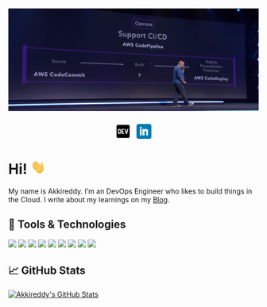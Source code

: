 # [![Akkireddy Challa header](https://raw.githubusercontent.com/Akkireddy1/akkireddy/main/icon/gh-header.png)](https://medium.com/@akkireddy)

<p align='center'>
<a href="https://dev.to/akkireddy"><img height="30" src="https://raw.githubusercontent.com/Akkireddy1/akkireddy/main/icon/devto.png"></a>&nbsp;&nbsp;
<a href="https://www.linkedin.com/in/akkireddy-challa/"><img height="30" src="https://github.com/Akkireddy1/akkireddy/blob/main/icon/linkedin.png?raw=true"></a>
</p>

# Hi! <img src="https://raw.githubusercontent.com/Akkireddy1/akkireddy/main/icon/wave.gif" width="30px">

My name is Akkireddy. I’m an DevOps Engineer who likes to build things in the Cloud. I write about my learnings on my [Blog](https://medium.com/@akkireddy).

## 🧰 Tools & Technologies
![](https://img.shields.io/badge/OS-MacOS-informational?style=flat&logo=Apple&logoColor=white&color=2bbc8a)
![](https://img.shields.io/badge/Editor-VSCode-informational?style=flat&logo=visual-studio-code&logoColor=white&color=2bbc8a)
![](https://img.shields.io/badge/Code-Python-informational?style=flat&logo=python&logoColor=white&color=2bbc8a)
![](https://img.shields.io/badge/Code-Typescript-informational?style=flat&logo=typescript&logoColor=white&color=2bbc8a)
![](https://img.shields.io/badge/Shell-ZSH-informational?style=flat&logo=gnu-bash&logoColor=white&color=2bbc8a)
![](https://img.shields.io/badge/Tools-CDK-informational?style=flat&logo=amazon-aws&logoColor=white&color=2bbc8a)
![](https://img.shields.io/badge/Tools-CloudFormation-informational?style=flat&logo=amazon-aws&logoColor=white&color=2bbc8a)
![](https://img.shields.io/badge/Tools-Docker-informational?style=flat&logo=docker&logoColor=white&color=2bbc8a)
![](https://img.shields.io/badge/Cloud-Amazon_Web_Services-informational?style=flat&logo=amazon-aws&logoColor=white&color=2bbc8a)

## &#x1f4c8; GitHub Stats

<a href="https://github.com/Akkireddy1/akkireddy">
  <img align="center" src="https://github-readme-stats.vercel.app/api?username=akkireddy&show_icons=true&line_height=27&count_private=true&title_color=ffffff&text_color=c9cacc&icon_color=2bbc8a&bg_color=1d1f21" alt="Akkireddy's GitHub Stats" />
</a>
